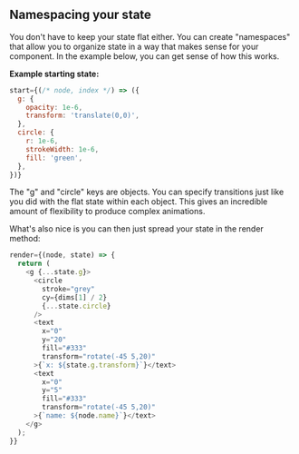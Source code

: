 ## Namespacing your state

You don't have to keep your state flat either.
You can create "namespaces" that allow you to organize state in a way that makes sense for your component. In the example below, you can get sense of how this works.

**Example starting state:**
```js
start={(/* node, index */) => ({
  g: {
    opacity: 1e-6,
    transform: 'translate(0,0)',
  },
  circle: {
    r: 1e-6,
    strokeWidth: 1e-6,
    fill: 'green',
  },
})}
```
The "g" and "circle" keys are objects.  You can specify transitions just like you did with the flat state within each object.
This gives an incredible amount of flexibility to produce complex animations.

What's also nice is you can then just spread your state in the render method:
```js
render={(node, state) => {
  return (
    <g {...state.g}>
      <circle
        stroke="grey"
        cy={dims[1] / 2}
        {...state.circle}
      />
      <text
        x="0"
        y="20"
        fill="#333"
        transform="rotate(-45 5,20)"
      >{`x: ${state.g.transform}`}</text>
      <text
        x="0"
        y="5"
        fill="#333"
        transform="rotate(-45 5,20)"
      >{`name: ${node.name}`}</text>
    </g>
  );
}}
```
